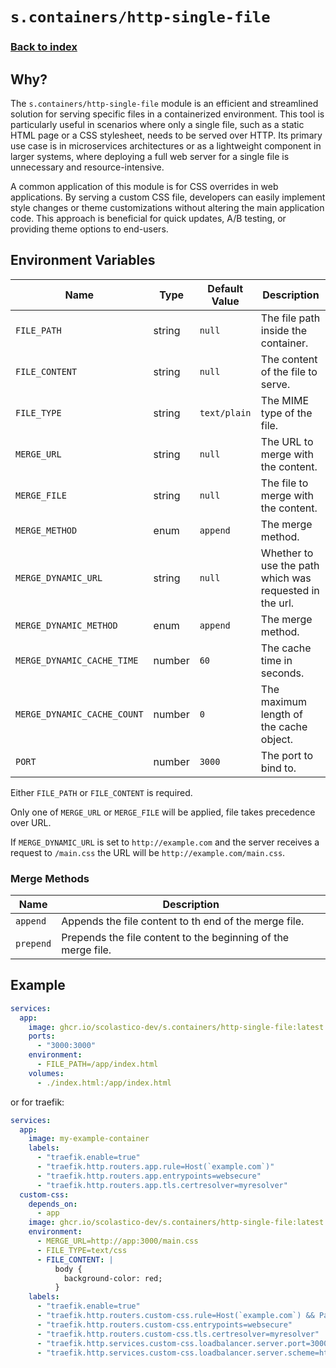 # `s.containers/http-single-file`

### [Back to index](../../README.md)

## Why?

The `s.containers/http-single-file` module is an efficient and streamlined solution for serving specific files in a containerized environment. This tool is particularly useful in scenarios where only a single file, such as a static HTML page or a CSS stylesheet, needs to be served over HTTP. Its primary use case is in microservices architectures or as a lightweight component in larger systems, where deploying a full web server for a single file is unnecessary and resource-intensive.

A common application of this module is for CSS overrides in web applications. By serving a custom CSS file, developers can easily implement style changes or theme customizations without altering the main application code. This approach is beneficial for quick updates, A/B testing, or providing theme options to end-users.

## Environment Variables

| Name                        | Type   | Default Value | Description                                             |
|-----------------------------|--------|---------------|---------------------------------------------------------|
| `FILE_PATH`                 | string | `null`        | The file path inside the container.                     |
| `FILE_CONTENT`              | string | `null`        | The content of the file to serve.                       |
| `FILE_TYPE`                 | string | `text/plain`  | The MIME type of the file.                              |
| `MERGE_URL`                 | string | `null`        | The URL to merge with the content.                      |
| `MERGE_FILE`                | string | `null`        | The file to merge with the content.                     |
| `MERGE_METHOD`              | enum   | `append`      | The merge method.                                       |
| `MERGE_DYNAMIC_URL`         | string | `null`        | Whether to use the path which was requested in the url. |
| `MERGE_DYNAMIC_METHOD`      | enum   | `append`      | The merge method.                                       |
| `MERGE_DYNAMIC_CACHE_TIME`  | number | `60`          | The cache time in seconds.                              |
| `MERGE_DYNAMIC_CACHE_COUNT` | number | `0`           | The maximum length of the cache object.                 |
| `PORT`                      | number | `3000`        | The port to bind to.                                    |

Either `FILE_PATH` or `FILE_CONTENT` is required.

Only one of `MERGE_URL` or `MERGE_FILE` will be applied, file takes precedence over URL.

If `MERGE_DYNAMIC_URL` is set to `http://example.com` and the server receives a request to `/main.css` the URL will be `http://example.com/main.css`.

### Merge Methods

| Name     | Description                                                                 |
|----------|-----------------------------------------------------------------------------|
| `append` | Appends the file content to th end of the merge file.                       |
| `prepend`| Prepends the file content to the beginning of the merge file.               |

## Example

```yaml
services:
  app:
    image: ghcr.io/scolastico-dev/s.containers/http-single-file:latest
    ports:
      - "3000:3000"
    environment:
      - FILE_PATH=/app/index.html
    volumes:
      - ./index.html:/app/index.html
```

or for traefik:

```yaml
services:
  app:
    image: my-example-container
    labels:
      - "traefik.enable=true"
      - "traefik.http.routers.app.rule=Host(`example.com`)"
      - "traefik.http.routers.app.entrypoints=websecure"
      - "traefik.http.routers.app.tls.certresolver=myresolver"
  custom-css:
    depends_on:
      - app
    image: ghcr.io/scolastico-dev/s.containers/http-single-file:latest
    environment:
      - MERGE_URL=http://app:3000/main.css
      - FILE_TYPE=text/css
      - FILE_CONTENT: |
          body {
            background-color: red;
          }
    labels:
      - "traefik.enable=true"
      - "traefik.http.routers.custom-css.rule=Host(`example.com`) && PathPrefix(`/main.css`)"
      - "traefik.http.routers.custom-css.entrypoints=websecure"
      - "traefik.http.routers.custom-css.tls.certresolver=myresolver"
      - "traefik.http.services.custom-css.loadbalancer.server.port=3000"
      - "traefik.http.services.custom-css.loadbalancer.server.scheme=http"
```

